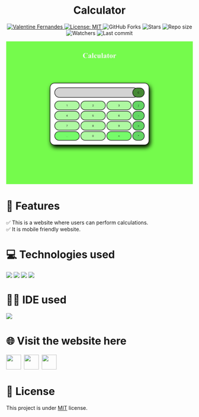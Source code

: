 <h1 align="center">Calculator</h1>

<p align="center">	
   <a href="http://www.linkedin.com/in/valentine-fernandes-75701622b">
      <img alt="Valentine Fernandes" src="https://img.shields.io/badge/-ValentineFernandes-1AD043?style=flat&logo=Linkedin&logoColor=white" />
   </a>
  <a href="https://github.com/ValentineFernandes/Calculator/blob/main/License">
    <img alt="License: MIT" src="https://img.shields.io/github/license/ValentineFernandes/Calculator?color=#1AD043" />
  </a>
  <img alt="GitHub Forks" src="https://img.shields.io/github/forks/ValentineFernandes/Calculator?color=#1AD043" />
  <img alt="Stars" src= "https://img.shields.io/github/stars/ValentineFernandes/Calculator?color=#1AD043" />
  <img alt="Repo size" src="https://img.shields.io/github/repo-size/ValentineFernandes/Calculator?color=#1AD043" />
<img alt= "Watchers" src="https://img.shields.io/github/watchers/ValentineFernandes/Calculator?color=#1AD043" />
<img alt= "Last commit" src="https://img.shields.io/github/last-commit/ValentineFernandes/Calculator?color=#1AD043" />
</p>


<div align="center">
<img width="600" src="https://github.com/ValentineFernandes/ValentineFernandes/blob/main/Portfolio/calculators.jpg" />  
</div>

# 📝 Features
✅ This is a website where users can perform calculations.<br/>
✅ It is mobile friendly website.

# 💻 Technologies used
<img src="https://img.shields.io/badge/HTML5-FF3300?style=for-the-badge&logo=html5&logoColor=white">
<img src="https://img.shields.io/badge/CSS3-0066FF?style=for-the-badge&logo=css3&logoColor=white">
<img src="https://img.shields.io/badge/Bootstrap-993399?style=for-the-badge&logo=bootstrap&logoColor=white">
<img src="https://img.shields.io/badge/JavaScript-FFF600?style=for-the-badge&logo=javascript&logoColor=white">

# 👩‍💻 IDE used
<img src="https://img.shields.io/badge/Visual_Studio_Code-0078D4?style=for-the-badge&logo=visual%20studio%20code&logoColor=white">

# 🌐 Visit the website here
<a href="https://valentinefernandes.github.io/Calculator/">
<img width="40" height="40" src="https://github.com/ValentineFernandes/ValentineFernandes/blob/main/Portfolio/github.png"></a>
&nbsp;<a href="https://calculatorapplsite.netlify.app"><img width="40" height="40" src="https://github.com/ValentineFernandes/ValentineFernandes/blob/main/Portfolio/netlify.jpg"></a>
&nbsp;<a href="https://calculator-fawn-eta.vercel.app/"><img width="40" height="40" src="https://github.com/ValentineFernandes/ValentineFernandes/blob/main/Portfolio/vercel.png"></a>

# 📕 License
This project is under <a href="https://github.com/ValentineFernandes/Calculator/blob/main/LICENSE">MIT</a> license.
